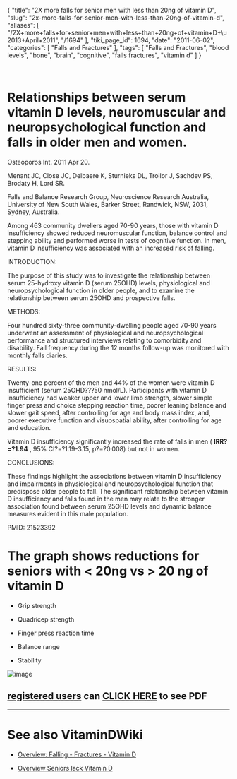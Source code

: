 {
    "title": "2X more falls for senior men with less than 20ng of vitamin D",
    "slug": "2x-more-falls-for-senior-men-with-less-than-20ng-of-vitamin-d",
    "aliases": [
        "/2X+more+falls+for+senior+men+with+less+than+20ng+of+vitamin+D+\u2013+April+2011",
        "/1694"
    ],
    "tiki_page_id": 1694,
    "date": "2011-06-02",
    "categories": [
        "Falls and Fractures"
    ],
    "tags": [
        "Falls and Fractures",
        "blood levels",
        "bone",
        "brain",
        "cognitive",
        "falls fractures",
        "vitamin d"
    ]
}


&nbsp;

# Relationships between serum vitamin D levels, neuromuscular and neuropsychological function and falls in older men and women.

Osteoporos Int. 2011 Apr 20.

Menant JC, Close JC, Delbaere K, Sturnieks DL, Trollor J, Sachdev PS, Brodaty H, Lord SR.

Falls and Balance Research Group, Neuroscience Research Australia, University of New South Wales, Barker Street, Randwick, NSW, 2031, Sydney, Australia.

Among 463 community dwellers aged 70-90 years, those with vitamin D insufficiency showed reduced neuromuscular function, balance control and stepping ability and performed worse in tests of cognitive function. In men, vitamin D insufficiency was associated with an increased risk of falling.

INTRODUCTION:

The purpose of this study was to investigate the relationship between serum 25-hydroxy vitamin D (serum 25OHD) levels, physiological and neuropsychological function in older people, and to examine the relationship between serum 25OHD and prospective falls.

METHODS:

Four hundred sixty-three community-dwelling people aged 70-90 years underwent an assessment of physiological and neuropsychological performance and structured interviews relating to comorbidity and disability. Fall frequency during the 12 months follow-up was monitored with monthly falls diaries.

RESULTS:

Twenty-one percent of the men and 44% of the women were vitamin D insufficient (serum 25OHD???50 nmol/L). Participants with vitamin D insufficiency had weaker upper and lower limb strength, slower simple finger press and choice stepping reaction time, poorer leaning balance and slower gait speed, after controlling for age and body mass index, and, poorer executive function and visuospatial ability, after controlling for age and education. 

Vitamin D insufficiency significantly increased the rate of falls in men ( **IRR?=?1.94** , 95% CI?=?1.19-3.15, p?=?0.008) but not in women.

CONCLUSIONS:

These findings highlight the associations between vitamin D insufficiency and impairments in physiological and neuropsychological function that predispose older people to fall. The significant relationship between vitamin D insufficiency and falls found in the men may relate to the stronger association found between serum 25OHD levels and dynamic balance measures evident in this male population.

PMID:    21523392

# The graph shows reductions for seniors with < 20ng vs > 20 ng of vitamin D

* Grip strength

* Quadricep strength

* Finger press reaction time

* Balance range

* Stability

<img src="https://d378j1rmrlek7x.cloudfront.net/attachments/jpeg/falls-etc-with-less-than-20-ng.jpg" alt="image">

## [registered users](https://www.VitaminDWiki.com/tiki-register.php) can [CLICK HERE](https://www.VitaminDWiki.com/tiki-download_file.php?fileId=1889) to see PDF

- - - - - 

# See also VitaminDWiki

* [Overview: Falling - Fractures - Vitamin D](/tags/overview-falling-fractures-vitamin-d.html)

* [Overview Seniors lack Vitamin D](/tags/overview-seniors-lack-vitamin-d.html)